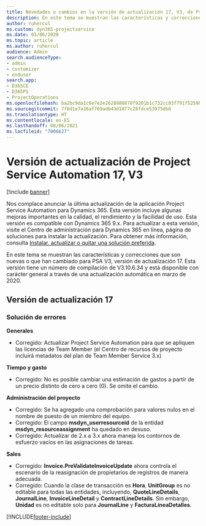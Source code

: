 ```yaml
---
title: Novedades o cambios en la versión de actualización 17, V3, de Project Service Automation
description: En este tema se muestran las características y correcciones que están disponibles en la versión de actualización 17, V3, de Project Service Automation.
author: ruhercul
ms.custom: dyn365-projectservice
ms.date: 03/06/2020
ms.topic: article
ms.author: ruhercul
audience: Admin
search.audienceType:
- admin
- customizer
- enduser
search.app:
- D365CE
- D365PS
- ProjectOperations
ms.openlocfilehash: ba2bc9da1c6e7e2e2628980878f9201b1c732cc03f791f5259bbbd0ee279b31b
ms.sourcegitcommit: 7f8d1e7a16af769adb43d1877c28fdce53975db8
ms.translationtype: HT
ms.contentlocale: es-ES
ms.lasthandoff: 08/06/2021
ms.locfileid: "7006627"
---
```

# <a name="project-service-automation-update-release-17-v3"></a>Versión de actualización de Project Service Automation 17, V3

[!include [banner](../includes/psa-now-project-operations.md)]

Nos complace anunciar la última actualización de la aplicación Project Service Automation para Dynamics 365. Esta versión incluye algunas mejoras importantes en la calidad, el rendimiento y la facilidad de uso.  Esta versión es compatible con Dynamics 365 9.x. Para actualizar a esta versión, visite el Centro de administración para Dynamics 365 en línea, página de soluciones para instalar la actualización. Para obtener más información, consulta [Instalar, actualizar o quitar una solución preferida](/power-platform/admin/install-remove-preferred-solution).

En este tema se muestran las características y correcciones que son nuevas o que han cambiado para PSA V3, versión de actualización 17. Esta versión tiene un número de compilación de V3.10.6.34 y está disponible con carácter general a través de una actualización automática en marzo de 2020.


## <a name="update-release-17"></a>Versión de actualización 17

### <a name="bug-fixes"></a>Solución de errores

**Generales**

- Corregido: Actualizar Project Service Automation para que se apliquen las licencias de Team Member (el Centro de recursos de proyecto incluirá metadatos del plan de Team Member Service 3.x)
 
**Tiempo y gasto**

- Corregido: No es posible cambiar una estimación de gastos a partir de un precio distinto de cero a cero (0). Se omite el cambio.

**Administración del proyecto**

- Corregido: Se ha agregado una comprobación para valores nulos en el nombre de puesto de un miembro del equipo.
- Corregido: El campo **msdyn_userresourceid** de la entidad **msdyn_resourceassignment** ha quedado en desuso.
- Corregido: Actualizar de 2.x a 3.x ahora maneja los contornos de esfuerzo vacíos en las asignaciones de tareas.

**Sales**

- Corregido: **Invoice.PreValidateInvoiceUpdate** ahora controla el escenario de la reasignación de propietarios de registros de manera adecuada.
- Corregido: Cuando la clase de transacción es **Hora**, **UnitGroup** es no editable para todas las entidades, incluyendo, **QuoteLineDetails**, **JournalLine**, **InvoiceLineDetail** y **ContractLineDetails**. Sin embargo, **Unidad** es no editable solo para **JournalLine** y **FacturaLíneaDetalles**.




[!INCLUDE[footer-include](../includes/footer-banner.md)]